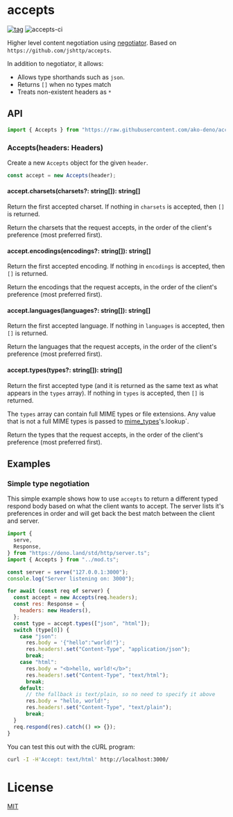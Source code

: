# accepts

[![tag](https://img.shields.io/github/tag/ako-deno/accepts.svg)](https://github.com/ako-deno/accepts/tags)
![accepts-ci](https://github.com/ako-deno/accepts/workflows/accepts-ci/badge.svg)

Higher level content negotiation using [negotiator](https://deno.land/x/negotiator). Based on `https://github.com/jshttp/accepts`.

In addition to negotiator, it allows:

- Allows type shorthands such as `json`.
- Returns `[]` when no types match
- Treats non-existent headers as `*`

## API

```js
import { Accepts } from "https://raw.githubusercontent.com/ako-deno/accepts/master/mod.ts";
```

### Accepts(headers: Headers)

Create a new `Accepts` object for the given `header`.

```js
const accept = new Accepts(header);
```

#### accept.charsets(charsets?: string[]): string[]

Return the first accepted charset. If nothing in `charsets` is accepted,
then `[]` is returned.

Return the charsets that the request accepts, in the order of the client's
preference (most preferred first).

#### accept.encodings(encodings?: string[]): string[]

Return the first accepted encoding. If nothing in `encodings` is accepted,
then `[]` is returned.

Return the encodings that the request accepts, in the order of the client's
preference (most preferred first).

#### accept.languages(languages?: string[]): string[]

Return the first accepted language. If nothing in `languages` is accepted,
then `[]` is returned.

Return the languages that the request accepts, in the order of the client's
preference (most preferred first).

#### accept.types(types?: string[]): string[]

Return the first accepted type (and it is returned as the same text as what
appears in the `types` array). If nothing in `types` is accepted, then `[]`
is returned.

The `types` array can contain full MIME types or file extensions. Any value
that is not a full MIME types is passed to [mime_types](https://deno.land/x/media_types)'s.lookup`.

Return the types that the request accepts, in the order of the client's
preference (most preferred first).

## Examples

### Simple type negotiation

This simple example shows how to use `accepts` to return a different typed
respond body based on what the client wants to accept. The server lists it's
preferences in order and will get back the best match between the client and
server.

```js
import {
  serve,
  Response,
} from "https://deno.land/std/http/server.ts";
import { Accepts } from "../mod.ts";

const server = serve("127.0.0.1:3000");
console.log("Server listening on: 3000");

for await (const req of server) {
  const accept = new Accepts(req.headers);
  const res: Response = {
    headers: new Headers(),
  };
  const type = accept.types(["json", "html"]);
  switch (type[0]) {
    case "json":
      res.body = '{"hello":"world!"}';
      res.headers!.set("Content-Type", "application/json");
      break;
    case "html":
      res.body = "<b>hello, world!</b>";
      res.headers!.set("Content-Type", "text/html");
      break;
    default:
      // the fallback is text/plain, so no need to specify it above
      res.body = "hello, world!";
      res.headers!.set("Content-Type", "text/plain");
      break;
  }
  req.respond(res).catch(() => {});
}
```

You can test this out with the cURL program:
```sh
curl -I -H'Accept: text/html' http://localhost:3000/
```

# License

[MIT](./LICENSE)
